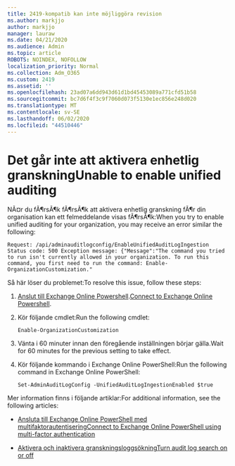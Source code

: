 ```yaml
---
title: 2419-kompatib kan inte möjliggöra revision
ms.author: markjjo
author: markjjo
manager: lauraw
ms.date: 04/21/2020
ms.audience: Admin
ms.topic: article
ROBOTS: NOINDEX, NOFOLLOW
localization_priority: Normal
ms.collection: Adm_O365
ms.custom: 2419
ms.assetid: ''
ms.openlocfilehash: 23ad07a6dd943d61d1bd45453089a771cfd51b58
ms.sourcegitcommit: bc7d6f4f3c9f7060d073f5130e1ec856e248d020
ms.translationtype: MT
ms.contentlocale: sv-SE
ms.lasthandoff: 06/02/2020
ms.locfileid: "44510446"
---
```

# <a name="unable-to-enable-unified-auditing"></a><span data-ttu-id="9cc26-102">Det går inte att aktivera enhetlig granskning</span><span class="sxs-lookup"><span data-stu-id="9cc26-102">Unable to enable unified auditing</span></span>

<span data-ttu-id="9cc26-103">NÃ¤r du fÃ¶rsÃ¶k fÃ¶rsÃ¶k att aktivera enhetlig granskning fÃ¶r din organisation kan ett felmeddelande visas fÃ¶rsÃ¶k:</span><span class="sxs-lookup"><span data-stu-id="9cc26-103">When you try to enable unified auditing for your organization, you may receive an error similar the following:</span></span>

```
Request: /api/adminauditlogconfig/EnableUnifiedAuditLogIngestion Status code: 500 Exception message: {"Message":"The command you tried to run isn't currently allowed in your organization. To run this command, you first need to run the command: Enable-OrganizationCustomization."
```

<span data-ttu-id="9cc26-104">Så här löser du problemet:</span><span class="sxs-lookup"><span data-stu-id="9cc26-104">To resolve this issue, follow these steps:</span></span>

1. <span data-ttu-id="9cc26-105">[Anslut till Exchange Online Powershell](https://docs.microsoft.com/powershell/exchange/exchange-online/connect-to-exchange-online-powershell/connect-to-exchange-online-powershell).</span><span class="sxs-lookup"><span data-stu-id="9cc26-105">[Connect to Exchange Online Powershell](https://docs.microsoft.com/powershell/exchange/exchange-online/connect-to-exchange-online-powershell/connect-to-exchange-online-powershell).</span></span>

2. <span data-ttu-id="9cc26-106">Kör följande cmdlet:</span><span class="sxs-lookup"><span data-stu-id="9cc26-106">Run the following cmdlet:</span></span>

   ```
   Enable-OrganizationCustomization
   ```

3. <span data-ttu-id="9cc26-107">Vänta i 60 minuter innan den föregående inställningen börjar gälla.</span><span class="sxs-lookup"><span data-stu-id="9cc26-107">Wait for 60 minutes for the previous setting to take effect.</span></span>

4. <span data-ttu-id="9cc26-108">Kör följande kommando i Exchange Online PowerShell:</span><span class="sxs-lookup"><span data-stu-id="9cc26-108">Run the following command in Exchange Online PowerShell:</span></span>

   ```
   Set-AdminAuditLogConfig -UnifiedAuditLogIngestionEnabled $true
   ```

<span data-ttu-id="9cc26-109">Mer information finns i följande artiklar:</span><span class="sxs-lookup"><span data-stu-id="9cc26-109">For additional information, see the following articles:</span></span>

- [<span data-ttu-id="9cc26-110">Ansluta till Exchange Online PowerShell med multifaktorautentisering</span><span class="sxs-lookup"><span data-stu-id="9cc26-110">Connect to Exchange Online PowerShell using multi-factor authentication</span></span>](https://docs.microsoft.com/powershell/exchange/exchange-online/connect-to-exchange-online-powershell/mfa-connect-to-exchange-online-powershell)

-  [<span data-ttu-id="9cc26-111">Aktivera och inaktivera granskningsloggsökning</span><span class="sxs-lookup"><span data-stu-id="9cc26-111">Turn audit log search on or off</span></span>](https://docs.microsoft.com/microsoft-365/compliance/turn-audit-log-search-on-or-off)

